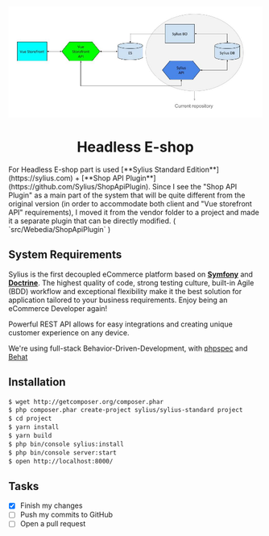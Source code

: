 <p align="center">
    <img src="https://raw.githubusercontent.com/dperkosan/files/master/syliusPart.jpg" />
</p>

<h1 align="center">Headless E-shop</h1>

<p>For Headless E-shop part is used [**Sylius Standard Edition**](https://sylius.com) + [**Shop API Plugin**](https://github.com/Sylius/ShopApiPlugin). Since I see the "Shop API Plugin" as a main part of the system that will be quite different from the original version (in order to accommodate both client and "Vue storefront API" requirements), I moved it from the vendor folder to a project and made it a separate plugin that can be directly modified. ( `src/Webedia/ShopApiPlugin` )</p>

System Requirements
-----

Sylius is the first decoupled eCommerce platform based on [**Symfony**](http://symfony.com) and [**Doctrine**](http://doctrine-project.org). 
The highest quality of code, strong testing culture, built-in Agile (BDD) workflow and exceptional flexibility make it the best solution for application tailored to your business requirements. 
Enjoy being an eCommerce Developer again!

Powerful REST API allows for easy integrations and creating unique customer experience on any device.

We're using full-stack Behavior-Driven-Development, with [phpspec](http://phpspec.net) and [Behat](http://behat.org)

Installation
------------

```bash
$ wget http://getcomposer.org/composer.phar
$ php composer.phar create-project sylius/sylius-standard project
$ cd project
$ yarn install
$ yarn build
$ php bin/console sylius:install
$ php bin/console server:start
$ open http://localhost:8000/
```

Tasks
---------------

- [x] Finish my changes
- [ ] Push my commits to GitHub
- [ ] Open a pull request